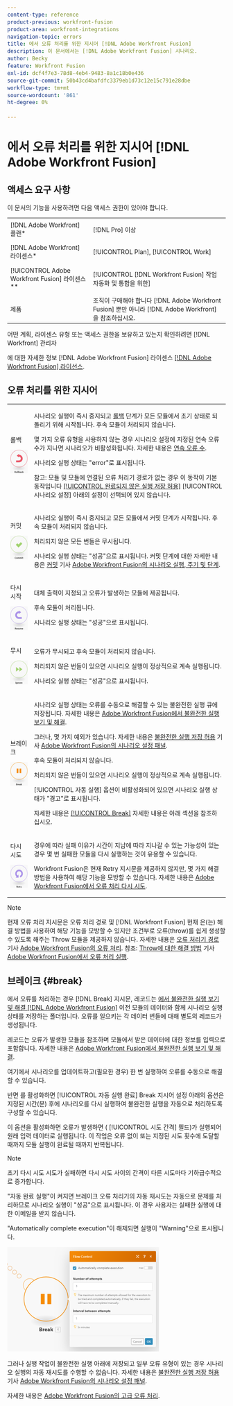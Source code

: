 ```yaml
---
content-type: reference
product-previous: workfront-fusion
product-area: workfront-integrations
navigation-topic: errors
title: 에서 오류 처리를 위한 지시어 [!DNL Adobe Workfront Fusion]
description: 이 문서에서는 [!DNL Adobe Workfront Fusion] 시나리오.
author: Becky
feature: Workfront Fusion
exl-id: dcf4f7e3-78d8-4eb4-9483-8a1c18b0e436
source-git-commit: 50b43cd4bafdfc3379eb1d73c12e15c791e28dbe
workflow-type: tm+mt
source-wordcount: '861'
ht-degree: 0%

---
```


# 에서 오류 처리를 위한 지시어 [!DNL Adobe Workfront Fusion]

## 액세스 요구 사항

이 문서의 기능을 사용하려면 다음 액세스 권한이 있어야 합니다.

<table style="table-layout:auto"> 
 <col> 
 <col> 
 <tbody> 
  <tr> 
   <td role="rowheader">[!DNL Adobe Workfront] 플랜*</td> 
   <td> <p>[!DNL Pro] 이상</p> </td> 
  </tr> 
  <tr data-mc-conditions=""> 
   <td role="rowheader">[!DNL Adobe Workfront] 라이센스*</td> 
   <td> <p>[!UICONTROL Plan], [!UICONTROL Work]</p> </td> 
  </tr> 
  <tr> 
   <td role="rowheader">[!UICONTROL Adobe Workfront Fusion] 라이센스**</td> 
   <td> <p>[!UICONTROL [!DNL Workfront Fusion] 작업 자동화 및 통합을 위한] </p>  </td> 
  </tr> 
  <tr> 
   <td role="rowheader">제품</td> 
   <td>조직이 구매해야 합니다 [!DNL Adobe Workfront Fusion] 뿐만 아니라 [!DNL Adobe Workfront] 을 참조하십시오.</td> 
  </tr> 
 </tbody> 
</table>

어떤 계획, 라이센스 유형 또는 액세스 권한을 보유하고 있는지 확인하려면 [!DNL Workfront] 관리자

에 대한 자세한 정보 [!DNL Adobe Workfront Fusion] 라이센스 [[!DNL Adobe Workfront Fusion] 라이선스](../../workfront-fusion/get-started/license-automation-vs-integration.md).

## 오류 처리를 위한 지시어

<table style="table-layout:auto">
 <col> 
 <col> 
 <tbody> 
  <tr> 
   <td role="rowheader"> <p>롤백</p> <p> <img src="assets/rollback.png"> </p> </td> 
   <td> <p>시나리오 실행이 즉시 중지되고 <a href="../../workfront-fusion/scenarios/scenario-execution-cycles-phases.md#rollback" class="MCXref xref">롤백</a> 단계가 모든 모듈에서 초기 상태로 되돌리기 위해 시작됩니다. 후속 모듈이 처리되지 않습니다.</p> <p>몇 가지 오류 유형을 사용하지 않는 경우 시나리오 설정에 지정된 연속 오류 수가 지나면 시나리오가 비활성화됩니다. 자세한 내용은 <a href="../../workfront-fusion/scenarios/scenario-settings-panel.md#number" class="MCXref xref">연속 오류 수</a>.</p> <p>시나리오 실행 상태는 "error"로 표시됩니다.</p> <p>참고: 모듈 및 모듈에 연결된 오류 처리기 경로가 없는 경우 이 동작이 기본 동작입니다 <a href="../../workfront-fusion/scenarios/scenario-settings-panel.md#allow" class="MCXref xref">[!UICONTROL 완료되지 않은 실행 저장 허용]</a> [!UICONTROL 시나리오 설정] 아래의 설정이 선택되어 있지 않습니다.</p> </td> 
  </tr> 
  <tr> 
   <td role="rowheader"> <p>커밋</p> <p> <img src="assets/commit.png"> </p> </td> 
   <td> <p>시나리오 실행이 즉시 중지되고 모든 모듈에서 커밋 단계가 시작됩니다. 후속 모듈이 처리되지 않습니다.</p> <p>처리되지 않은 모든 번들은 무시됩니다.</p> <p>시나리오 실행 상태는 "성공"으로 표시됩니다. 커밋 단계에 대한 자세한 내용은 <a href="../../workfront-fusion/scenarios/scenario-execution-cycles-phases.md#commit" class="MCXref xref">커밋</a> 기사 <a href="../../workfront-fusion/scenarios/scenario-execution-cycles-phases.md" class="MCXref xref">Adobe Workfront Fusion의 시나리오 실행, 주기 및 단계</a>.</p> </td> 
  </tr> 
  <tr> 
   <td role="rowheader"> <p>다시 시작</p> <p> <img src="assets/resume.png"> </p> </td> 
   <td> <p>대체 출력이 지정되고 오류가 발생하는 모듈에 제공됩니다.</p> <p>후속 모듈이 처리됩니다.</p> <p>시나리오 실행 상태는 "성공"으로 표시됩니다.</p> </td> 
  </tr> 
  <tr> 
   <td role="rowheader"> <p>무시</p> <p> <img src="assets/ignore.png"> </p> </td> 
   <td> <p>오류가 무시되고 후속 모듈이 처리되지 않습니다.</p> <p>처리되지 않은 번들이 있으면 시나리오 실행이 정상적으로 계속 실행됩니다.</p> <p>시나리오 실행 상태는 "성공"으로 표시됩니다.</p> </td> 
  </tr> 
  <tr> 
   <td role="rowheader"> <p>브레이크</p> <p> <img src="assets/break.png"> </p> </td> 
   <td> <p>시나리오 실행 상태는 오류를 수동으로 해결할 수 있는 불완전한 실행 큐에 저장됩니다. 자세한 내용은 <a href="../../workfront-fusion/scenarios/view-and-resolve-incomplete-executions.md" class="MCXref xref">Adobe Workfront Fusion에서 불완전한 실행 보기 및 해결</a>. </p> <p>그러나, 몇 가지 예외가 있습니다. 자세한 내용은 <a href="../../workfront-fusion/scenarios/scenario-settings-panel.md#allow" class="MCXref xref">불완전한 실행 저장 허용</a> 기사 <a href="../../workfront-fusion/scenarios/scenario-settings-panel.md" class="MCXref xref">Adobe Workfront Fusion의 시나리오 설정 패널</a>.</p> <p>후속 모듈이 처리되지 않습니다.</p> <p>처리되지 않은 번들이 있으면 시나리오 실행이 정상적으로 계속 실행됩니다.</p> <p>[!UICONTROL 자동 실행] 옵션이 비활성화되어 있으면 시나리오 실행 상태가 "경고"로 표시됩니다.</p> <p>자세한 내용은 <a href="#break" class="MCXref xref">[!UICONTROL Break]</a> 자세한 내용은 아래 섹션을 참조하십시오.</p> </td> 
  </tr> 
  <tr> 
   <td role="rowheader"> <p>다시 시도</p> <p> <img src="assets/retry.png"> </p> </td> 
   <td> <p>경우에 따라 실패 이유가 시간이 지남에 따라 지나갈 수 있는 가능성이 있는 경우 몇 번 실패한 모듈을 다시 실행하는 것이 유용할 수 있습니다.</p> <p>Workfront Fusion은 현재 Retry 지시문을 제공하지 않지만, 몇 가지 해결 방법을 사용하여 해당 기능을 모방할 수 있습니다. 자세한 내용은 <a href="../../workfront-fusion/errors/retry.md" class="MCXref xref">Adobe Workfront Fusion에서 오류 처리 다시 시도</a>.</p> </td> 
  </tr> 
 </tbody> 
</table>

>[!NOTE]
>
>현재 오류 처리 지시문은 오류 처리 경로 및 [!DNL Workfront Fusion] 현재 은(는) 해결 방법을 사용하여 해당 기능을 모방할 수 있지만 조건부로 오류(throw)를 쉽게 생성할 수 있도록 해주는 Throw 모듈을 제공하지 않습니다. 자세한 내용은 [오류 처리기 경로](../../workfront-fusion/errors/error-handling.md#error) 기사 [Adobe Workfront Fusion의 오류 처리](../../workfront-fusion/errors/error-handling.md). 참조: [Throw에 대한 해결 방법](../../workfront-fusion/errors/throw.md#workarou) 기사 [Adobe Workfront Fusion에서 오류 처리 실행](../../workfront-fusion/errors/throw.md).

## 브레이크 {#break}

에서 오류를 처리하는 경우 [!DNL Break] 지시문, 레코드는 [에서 불완전한 실행 보기 및 해결 [!DNL Adobe Workfront Fusion]](../../workfront-fusion/scenarios/view-and-resolve-incomplete-executions.md) 이전 모듈의 데이터와 함께 시나리오 실행 상태를 저장하는 폴더입니다. 오류를 일으키는 각 데이터 번들에 대해 별도의 레코드가 생성됩니다.

레코드는 오류가 발생한 모듈을 참조하며 모듈에서 받은 데이터에 대한 정보를 입력으로 포함합니다. 자세한 내용은 [Adobe Workfront Fusion에서 불완전한 실행 보기 및 해결](../../workfront-fusion/scenarios/view-and-resolve-incomplete-executions.md).

여기에서 시나리오를 업데이트하고(필요한 경우) 한 번 실행하여 오류를 수동으로 해결할 수 있습니다.

반면 를 활성화하면 [!UICONTROL 자동 실행 완료] Break 지시어 설정 아래의 옵션은 지정된 시간(분) 후에 시나리오를 다시 실행하여 불완전한 실행을 자동으로 처리하도록 구성할 수 있습니다.

이 옵션을 활성화하면 오류가 발생하면 ( [!UICONTROL 시도 간격] 필드)가 실행되어 원래 입력 데이터로 실행됩니다. 이 작업은 오류 없이 또는 지정된 시도 횟수에 도달할 때까지 모듈 실행이 완료될 때까지 반복됩니다.

>[!NOTE]
>
>초기 다시 시도 시도가 실패하면 다시 시도 사이의 간격이 다른 시도마다 기하급수적으로 증가합니다.

&quot;자동 완료 실행&quot;이 켜지면 브레이크 오류 처리기의 자동 재시도는 자동으로 문제를 처리하므로 시나리오 실행이 &quot;성공&quot;으로 표시됩니다. 이 경우 사용자는 실패한 실행에 대한 이메일을 받지 않습니다.

&quot;Automatically complete execution&quot;이 해제되면 실행이 &quot;Warning&quot;으로 표시됩니다.

![](assets/break-directive-350x241.png)

그러나 실행 작업이 불완전한 실행 아래에 저장되고 일부 오류 유형이 있는 경우 시나리오 실행의 자동 재시도를 수행할 수 없습니다. 자세한 내용은 [불완전한 실행 저장 허용](../../workfront-fusion/scenarios/scenario-settings-panel.md#allow) 기사 [Adobe Workfront Fusion의 시나리오 설정 패널](../../workfront-fusion/scenarios/scenario-settings-panel.md).

자세한 내용은 [Adobe Workfront Fusion의 고급 오류 처리](../../workfront-fusion/errors/advanced-error-handling.md).
